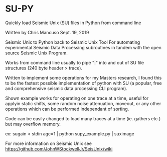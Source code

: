 # SU-PY
Quickly load Seismic Unix (SU) files in Python from command line

Written by Chris Mancuso
Sept. 19, 2019

Seismic Unix to Python back to Seismic Unix Tool
For automating experimental Seismic Data Processing subroutines in 
tandem with the open source Seismic Unix Program.

Works from command line usually to pipe "|" into and out of SU file
structures (240 byte header > trace). 

Written to implement some operations
for my Masters research, I found this to be the fastest possible implementation
of python with SU (a popular, free and comprehensive seismic data processing
CLI program).

Shown example works for operating on one trace at a time, useful for 
applyin static shifts, some random noise attenuation, moveout,
or any other operations which can be performed independant of sorting.

Code can be easily changed to load many traces at a time (ie. gathers 
etc.) but may overflow memory.

ex: sugain < stdin agc=1 | python supy_example.py | suximage

For more information on Seismic Unix see https://github.com/JohnWStockwellJr/SeisUnix/wiki
